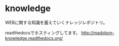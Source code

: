 knowledge
=========

WEBに関する知識を蓄えていくナレッジレポジトリ。

readthedocsでホスティングしてます。
http://madobon-knowledge.readthedocs.org/
